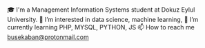 🎓 I'm a Management Information Systems student at Dokuz Eylul University.
👀 I’m interested in data science, machine learning,
🌱 I’m currently learning PHP, MYSQL, PYTHON, JS
📫 How to reach me busekaban@protonmail.com

<!---
BuseKaban/BuseKaban is a ✨ special ✨ repository because its `README.md` (this file) appears on your GitHub profile.
You can click the Preview link to take a look at your changes.
--->
